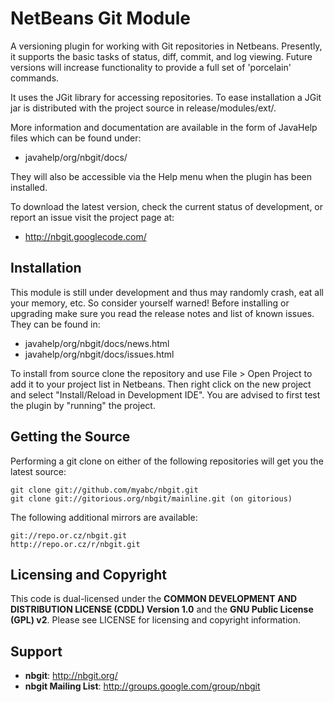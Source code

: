 NetBeans Git Module
===================

A versioning plugin for working with Git repositories in Netbeans. Presently,
it supports the basic tasks of status, diff, commit, and log viewing. Future
versions will increase functionality to provide a full set of 'porcelain'
commands.

It uses the JGit library for accessing repositories. To ease installation
a JGit jar is distributed with the project source in release/modules/ext/.

More information and documentation are available in the form of JavaHelp files
which can be found under:

  - javahelp/org/nbgit/docs/

They will also be accessible via the Help menu when the plugin has been
installed.

To download the latest version, check the current status of development, or
report an issue visit the project page at:

 - <http://nbgit.googlecode.com/>

Installation
------------

This module is still under development and thus may randomly crash, eat
all your memory, etc. So consider yourself warned! Before installing or
upgrading make sure you read the release notes and list of known issues.
They can be found in:

 - javahelp/org/nbgit/docs/news.html
 - javahelp/org/nbgit/docs/issues.html

To install from source clone the repository and use File > Open Project to
add it to your project list in Netbeans. Then right click on the new project
and select "Install/Reload in Development IDE". You are advised to first test
the plugin by "running" the project.

Getting the Source
------------------

Performing a git clone on either of the following repositories will get you 
the latest source:

    git clone git://github.com/myabc/nbgit.git
    git clone git://gitorious.org/nbgit/mainline.git (on gitorious)

The following additional mirrors are available:

    git://repo.or.cz/nbgit.git
    http://repo.or.cz/r/nbgit.git

Licensing and Copyright
-----------------------

This code is dual-licensed under the **COMMON DEVELOPMENT AND DISTRIBUTION
LICENSE (CDDL) Version 1.0** and the **GNU Public License (GPL) v2**. Please see
LICENSE for licensing and copyright information.

Support
-------

 * **nbgit**: <http://nbgit.org/>
 * **nbgit Mailing List**: <http://groups.google.com/group/nbgit>
 